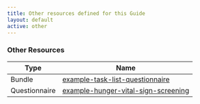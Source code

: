 ```yaml
---
title: Other resources defined for this Guide
layout: default
active: other
---
```


<!-- { :.no_toc } -->

<!-- TOC  the css styling for this is \pages\assets\css\project.css under 'markdown-toc'-->

<!-- * Do not remove this line (it will not be displayed)
{:toc} -->

<!-- end TOC -->

### Other Resources

<table>
<thead>
<tr>
<th>Type</th>
<th>Name</th>
</tr>
</thead>
<tbody>
<tr>
<td>Bundle</td>
<td><a href="Bundle-example-task-list-questionnaire.html">example-task-list-questionnaire</a></td>
</tr>
<tr>
<td>Questionnaire</td>
<td><a href="Questionnaire-04ba3565-2a9b-46ff-ab19-b67e918890d4.html">example-hunger-vital-sign-screening</a></td>
</tr>
</tbody>
</table>
